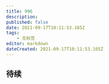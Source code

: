 ```yaml
---
title: 996
description: 
published: false
date: 2021-09-17T10:11:53.165Z
tags:
    - 无标签
editor: markdown
dateCreated: 2021-09-17T10:11:53.165Z
---
```


## 待续

<!--
真的累了
-->
